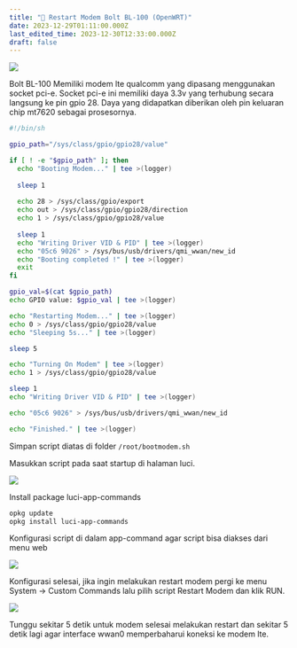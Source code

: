 ```yaml
---
title: "🔄 Restart Modem Bolt BL-100 (OpenWRT)"
date: 2023-12-29T01:11:00.000Z
last_edited_time: 2023-12-30T12:33:00.000Z
draft: false
---
```


![](https://radito.vercel.app/997d4fd0f422abeaaa3d06df6a410ca57a583c878db9416d2bbc1a6c290d33db/68747470733a2f2f7777772e64726f70626f782e636f6d2f73636c2f66692f3764726f6869703431363376796676746d7969347a2f633639636665363637326164363966346631623866616663616231393438366530313861393039353834393831616135343966663735653039366634626536662e706e673f726c6b65793d636a776261386d37707133716e3337786a6863367664746b6626646c3d30267261773d31)


Bolt BL-100 Memiliki modem lte qualcomm yang dipasang menggunakan socket pci-e. Socket pci-e ini memiliki daya 3.3v yang terhubung secara langsung ke pin gpio 28. Daya yang didapatkan diberikan oleh pin keluaran chip mt7620 sebagai prosesornya.


```bash
#!/bin/sh 

gpio_path="/sys/class/gpio/gpio28/value"

if [ ! -e "$gpio_path" ]; then
  echo "Booting Modem..." | tee >(logger)
  
  sleep 1         
  
  echo 28 > /sys/class/gpio/export           
  echo out > /sys/class/gpio/gpio28/direction
  echo 1 > /sys/class/gpio/gpio28/value
  
  sleep 1
  echo "Writing Driver VID & PID" | tee >(logger)
  echo "05c6 9026" > /sys/bus/usb/drivers/qmi_wwan/new_id
  echo "Booting completed !" | tee >(logger)
  exit
fi

gpio_val=$(cat $gpio_path)
echo GPIO value: $gpio_val | tee >(logger)

echo "Restarting Modem..." | tee >(logger)
echo 0 > /sys/class/gpio/gpio28/value
echo "Sleeping 5s..." | tee >(logger)

sleep 5

echo "Turning On Modem" | tee >(logger)
echo 1 > /sys/class/gpio/gpio28/value

sleep 1
echo "Writing Driver VID & PID" | tee >(logger)

echo "05c6 9026" > /sys/bus/usb/drivers/qmi_wwan/new_id

echo "Finished." | tee >(logger)
```


Simpan script diatas di folder `/root/bootmodem.sh`


Masukkan script pada saat startup di halaman luci.


![](https://radito.vercel.app/84e9acd765cfcf92bbd6dcf47c759ffeedadaa4baa137ff8df22cfba3bde9526/68747470733a2f2f7777772e64726f70626f782e636f6d2f73636c2f66692f62336d32796b35623534666172766e703375306c352f663931346633383634626537373162353062393464386561373837616163353934326232373264356131666264383632646364643861656663363565653931632e706e673f726c6b65793d6c63386b766b6d333372626e62333139633131676867396d6c26646c3d30267261773d31)


Install package luci-app-commands


```bash
opkg update
opkg install luci-app-commands
```


Konfigurasi script di dalam app-command agar script bisa diakses dari menu web


![](https://radito.vercel.app/1800717b9e36a6399330d0d5f5e569c378b58574954184277c5c7818c0674c6f/68747470733a2f2f7777772e64726f70626f782e636f6d2f73636c2f66692f77676230736c6a78736e6c34796d767234616e62672f383832633731363938666336623930643438373261313632393933336266613262326631323636306661633534313530666432376431323237386331383831362e706e673f726c6b65793d7a30327862396a366e623939766873766f767771756375733226646c3d30267261773d31)


Konfigurasi selesai, jika ingin melakukan restart modem pergi ke menu System → Custom Commands lalu pilih script Restart Modem dan klik RUN.


![](https://radito.vercel.app/36cfddadbf346d65a168a4102f678cb087b3dc21e47663aeb62170bcd38ce227/68747470733a2f2f7777772e64726f70626f782e636f6d2f73636c2f66692f7667647165347033753262393338376531367931312f636133616530616430376261336438363662343263393334313335373336636361613466313138383032333631303566303338383534373439333961383430392e706e673f726c6b65793d31356162326d393679706b65376461756768677476396a306f26646c3d30267261773d31)


Tunggu sekitar 5 detik untuk modem selesai melakukan restart dan sekitar 5 detik lagi agar interface wwan0 memperbaharui koneksi ke modem lte.

